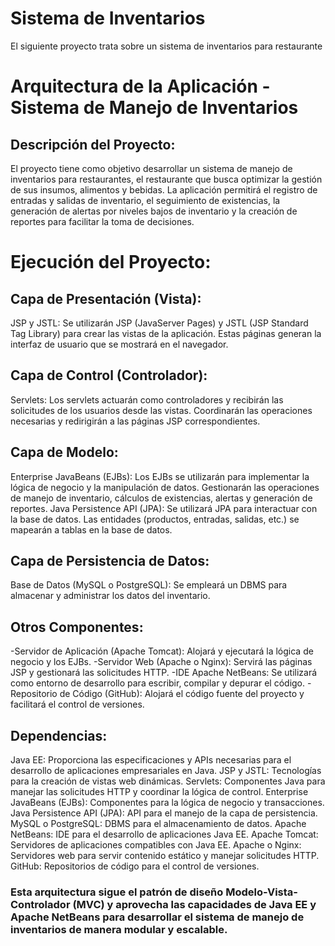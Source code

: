 # Sistema de Inventarios 
El siguiente proyecto trata sobre un sistema de inventarios para restaurante

# Arquitectura de la Aplicación - Sistema de Manejo de Inventarios

  ## Descripción del Proyecto:
El proyecto tiene como objetivo desarrollar un sistema de manejo de inventarios para restaurantes, el restaurante que busca optimizar la gestión de sus insumos, alimentos y bebidas. La aplicación permitirá el registro de entradas y salidas de inventario, el seguimiento de existencias, la generación de alertas por niveles bajos de inventario y la creación de reportes para facilitar la toma de decisiones.

  # Ejecución del Proyecto:
  ## Capa de Presentación (Vista):
JSP y JSTL: Se utilizarán JSP (JavaServer Pages) y JSTL (JSP Standard Tag Library) para crear las vistas de la aplicación. Estas páginas generan la interfaz de usuario que se mostrará en el navegador.

  ## Capa de Control (Controlador):
Servlets: Los servlets actuarán como controladores y recibirán las solicitudes de los usuarios desde las vistas. Coordinarán las operaciones necesarias y redirigirán a las páginas JSP correspondientes.

  ## Capa de Modelo:
Enterprise JavaBeans (EJBs): Los EJBs se utilizarán para implementar la lógica de negocio y la manipulación de datos. Gestionarán las operaciones de manejo de inventario, cálculos de existencias, alertas y generación de reportes.
Java Persistence API (JPA): Se utilizará JPA para interactuar con la base de datos. Las entidades (productos, entradas, salidas, etc.) se mapearán a tablas en la base de datos.

  ## Capa de Persistencia de Datos:
Base de Datos (MySQL o PostgreSQL): Se empleará un DBMS para almacenar y administrar los datos del inventario.

  ## Otros Componentes:
-Servidor de Aplicación (Apache Tomcat): Alojará y ejecutará la lógica de negocio y los EJBs.
-Servidor Web (Apache o Nginx): Servirá las páginas JSP y gestionará las solicitudes HTTP.
-IDE Apache NetBeans: Se utilizará como entorno de desarrollo para escribir, compilar y depurar el código.
-Repositorio de Código (GitHub): Alojará el código fuente del proyecto y facilitará el control de versiones.

  ## Dependencias:
Java EE: Proporciona las especificaciones y APIs necesarias para el desarrollo de aplicaciones empresariales en Java.
JSP y JSTL: Tecnologías para la creación de vistas web dinámicas.
Servlets: Componentes Java para manejar las solicitudes HTTP y coordinar la lógica de control.
Enterprise JavaBeans (EJBs): Componentes para la lógica de negocio y transacciones.
Java Persistence API (JPA): API para el manejo de la capa de persistencia.
MySQL o PostgreSQL: DBMS para el almacenamiento de datos.
Apache NetBeans: IDE para el desarrollo de aplicaciones Java EE.
Apache Tomcat: Servidores de aplicaciones compatibles con Java EE.
Apache o Nginx: Servidores web para servir contenido estático y manejar solicitudes HTTP.
GitHub: Repositorios de código para el control de versiones.

### Esta arquitectura sigue el patrón de diseño Modelo-Vista-Controlador (MVC) y aprovecha las capacidades de Java EE y Apache NetBeans para desarrollar el sistema de manejo de inventarios de manera modular y escalable.
  
